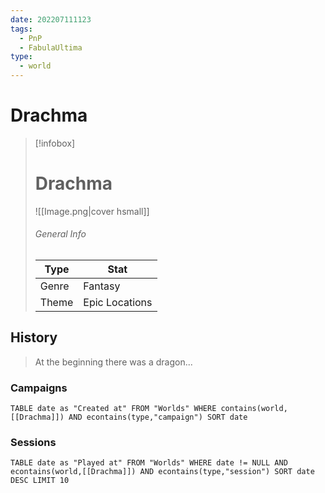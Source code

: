 ```yaml
---
date: 202207111123
tags:
  - PnP
  - FabulaUltima
type:
  - world
---
```

# Drachma

> [!infobox]
> # Drachma
> ![[Image.png|cover hsmall]]
> ###### General Info
> | Type |  Stat |
> |---|---|
> | Genre | Fantasy |
> | Theme | Epic Locations |

## History
> At the beginning there was a dragon...

### Campaigns

```dataview
TABLE date as "Created at" FROM "Worlds" WHERE contains(world,[[Drachma]]) AND econtains(type,"campaign") SORT date
```

### Sessions

```dataview
TABLE date as "Played at" FROM "Worlds" WHERE date != NULL AND econtains(world,[[Drachma]]) AND econtains(type,"session") SORT date DESC LIMIT 10
```










